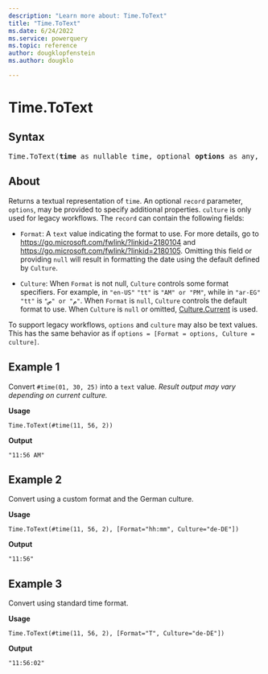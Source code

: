 ```yaml
---
description: "Learn more about: Time.ToText"
title: "Time.ToText"
ms.date: 6/24/2022
ms.service: powerquery
ms.topic: reference
author: dougklopfenstein
ms.author: dougklo

---
```

# Time.ToText

## Syntax

<pre>
Time.ToText(<b>time</b> as nullable time, optional <b>options</b> as any, optional <b>culture</b> as nullable text) as nullable text
</pre>

## About

Returns a textual representation of `time`. An optional `record` parameter, `options`, may be provided to specify additional properties. `culture` is only used for legacy workflows. The `record` can contain the following fields:

* `Format`: A `text` value indicating the format to use. For more details, go to https://go.microsoft.com/fwlink/?linkid=2180104 and https://go.microsoft.com/fwlink/?linkid=2180105. Omitting this field or providing `null` will result in formatting the date using the default defined by `Culture`.

* `Culture`: When `Format` is not null, `Culture` controls some format specifiers. For example, in `"en-US"` `"tt"` is `"AM" or "PM"`, while in `"ar-EG"` `"tt"` is `"ص" or "م"`. When `Format` is `null`, `Culture` controls the default format to use. When `Culture` is `null` or omitted, [Culture.Current](culture-current.md) is used.

To support legacy workflows, `options` and `culture` may also be text values. This has the same behavior as if `options = [Format = options, Culture = culture]`.

## Example 1

Convert `#time(01, 30, 25)` into a `text` value. *Result output may vary depending on current culture.*

**Usage**

```powerquery-m
Time.ToText(#time(11, 56, 2))
```

**Output**

`"11:56 AM"`

## Example 2

Convert using a custom format and the German culture.

**Usage**

```powerquery-m
Time.ToText(#time(11, 56, 2), [Format="hh:mm", Culture="de-DE"])
```

**Output**

`"11:56"`

## Example 3

Convert using standard time format.

**Usage**

```powerquery-m
Time.ToText(#time(11, 56, 2), [Format="T", Culture="de-DE"])
```

**Output**

`"11:56:02"`
